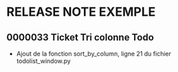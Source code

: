 # RELEASE NOTE EXEMPLE

## 0000033 Ticket Tri colonne Todo

- Ajout de la fonction sort_by_column, ligne 21 du fichier todolist_window.py
